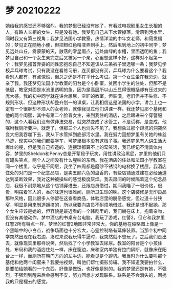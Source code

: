 # 梦 20210222

她给我的感觉还不够强烈。我的梦里已经没有她了，有看过电视剧里女生长相的人，有路人长相的女生，只是没有她。我梦见自己从下水管掉落，滑落到污水里，同时我又有第三视角；我梦见法国小学教室，热情洋溢的中年女老师，和蔼发福的；梦见正在随地小便，但把橙红色精液弄到手上，然后甩到地上的初中同学；梦见远处山丘，雾蒙蒙的天，散落的零星雨点，近处幽绿的水槽，里面透明的鱼；我梦见自己和一个女生亲完之后又被另一个亲，心里想这样不好，这样对不起第一个；我梦见搔首弄姿的同性恋抱怨自己不知道该从三条裤子里选哪一条；我梦见学校乒乓球考试，只有我没在看练习册，连买都没有买，乒乓球为什么要看这个？我看别人都有，有点惊慌，但总之还是不在乎什么考试。第一个女生坐在我旁边，就亲了我。我还梦见法国小学教室的阳台是个小卧室，贫困小学生的住处，但那不是低层，教室对面是水池里透明的鱼，因为是高层所以山丘显得很概括却有压过来的庞大感。我的初中同学就在讲台尿尿，空旷的教室，但装潢，老旧但并不失修、不规则形状、但这种形状却整齐划一的课桌，让我相信这是法国的小学，讲台上也一定有一个很胖却不烦人的女老师，就像我见过他们讲课一样。我还梦见那个基佬和他的两个闺蜜，其中有第二个脸盲女生，来到我住的酒店，之后跟进来个穿警服的，这个人看我们没有做非法交易，就突然变成了水管工，不是谎称，是变成，他嘱咐我厕所要冲，就走了，但那三个人也消失不见了。我想象过那个蹲坑的洞突然变大把我吞噬下去，我从下水管掉到底部污水里。我在努力回想梦里有关她的蛛丝马迹，现实中的我们都要学车，可梦里根本没有这档子事。我还梦见有人讲生活大爆炸的梗，但是我自己捏造的、连猥琐都算不上的荤笑话，我已经记不清具体内容，梦里的Sheldon和Penny总是开荤段子玩笑，用性讲政治黑屁，梦里的他们只有罐头笑点，两个人之间没有什么腥味的东西。我在酒店的住处和法国小学教室在同一个楼里，似乎是不同层，我坐了四周都是磨砂不锈钢的电梯换了楼层。我酒店住处的对门是一个纪念品店，是卖五颜六色的盘香的，有些店铺通过建在必经通道达到垄断效果，我对这种被操纵的感觉极度厌烦。我去房间的时候隔着这个纪念品店，我很不耐烦地从这个店铺穿进去，还跟店员借过，期间我瞄了一眼价格，很贵，明摆着宰人的，香的味道也很难闻，厕所卫生球的味。这个店装修是无印良品那种风格，因此很多人停留在这查看商品，体验店里的脱俗感觉，但过道十分狭窄，明显是用来制造拥挤的，所以我要向店员不耐烦地借过。我还是想不起她。那个女生应该是她的，但容貌是最近看的一个韩剧里的，我们躺在床上，抱着亲吻，但没有其他动作。梦中酒店的书桌有台电脑，我玩了游戏，红警2，但它和我梦里红警2所有特点一样，梦里的红警2地图非常非常大，你的基地在缩略图上像是一个黑暗中的小白点，战争场面也十分宏大，心靈控制塔有延伸装置。当那个初中同学突然出现在我右边，凑过来说我玩得牛逼时，我突然就不想玩了。之后我们走出去，就像现实里那样说笑，然后找了个小学教室去尿尿。教室的阳台是个小孩住处，布局和我的酒店住处一样，床在窗边，床和室内单独有拉门隔断，就像床在阳台上一样，而厕所在朝门方向的左手边，能看见是个蹲坑。我当时为什么要叫那个基佬和他两个闺蜜来？我要拍视频，叫他们帮忙摄影剪辑。我不知道我要拍什么，是要拍给她看的一个东西，好像是做饭，也好像是别的。我的梦里还是有她，不强烈，不强烈到醒来后会感到不安，努力回想才发现联系。联系是不会消失的，困扰我的只是褪去的感觉。
